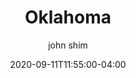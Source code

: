 ---
date: 2020-09-11T11:55:00-04:00
title: "Oklahoma"
ab: "OK"
seo_title: "List of all current and former Oklahoma Governor"
description: List of all current and former Oklahoma Governor
author: john shim
url: /oklahoma/
weight: 1
---